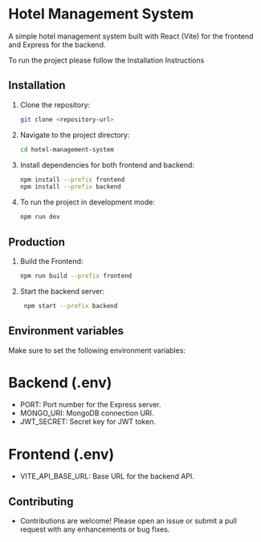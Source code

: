 # Hotel Management System

A simple hotel management system built with React (Vite) for the frontend and Express for the backend.

To run the project please follow the Installation Instructions

## Installation

1. Clone the repository:

   ```bash
   git clone <repository-url>

2. Navigate to the project directory:
    ```bash
    cd hotel-management-system

4. Install dependencies for both frontend and backend:
    ```bash
    npm install --prefix frontend
    npm install --prefix backend

6. To run the project in development mode:
    ```bash
    npm run dev

## Production

1. Build the Frontend:
   ```bash
   npm run build --prefix frontend

2. Start the backend server:
   ```bash
    npm start --prefix backend

## Environment variables

Make sure to set the following environment variables:

# Backend (.env)

- PORT: Port number for the Express server.
- MONGO_URI: MongoDB connection URI.
- JWT_SECRET: Secret key for JWT token.
# Frontend (.env)

- VITE_API_BASE_URL: Base URL for the backend API.

## Contributing

- Contributions are welcome! Please open an issue or submit a pull request with any enhancements or bug fixes.

